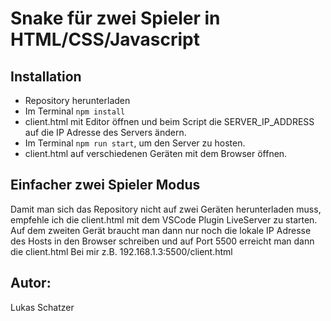 # Snake für zwei Spieler in HTML/CSS/Javascript

## Installation
- Repository herunterladen
- Im Terminal ```npm install```
- client.html mit Editor öffnen und beim Script die SERVER_IP_ADDRESS auf die IP Adresse des Servers ändern.
- Im Terminal ```npm run start```, um den Server zu hosten.
- client.html auf verschiedenen Geräten mit dem Browser öffnen.

## Einfacher zwei Spieler Modus
Damit man sich das Repository nicht auf zwei Geräten herunterladen muss, empfehle ich die client.html mit dem VSCode Plugin LiveServer zu starten.
Auf dem zweiten Gerät braucht man dann nur noch die lokale IP Adresse des Hosts in den Browser schreiben und auf Port 5500 erreicht man dann die client.html
Bei mir z.B. 192.168.1.3:5500/client.html

## Autor:
Lukas Schatzer
